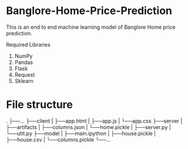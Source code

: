 # Banglore-Home-Price-Prediction
This is an end to end machine learning model of Banglore Home price prediction. 

Required Libraries
1. NumPy
2. Pandas
3. Flask
4. Request
5. Sklearn

# File structure

.
├──...
├──client
|   ├──app.html
|   ├──app.js
|   └──app.css
├──server
|    ├──artifacts
|       ├──columns.json
|       └──home.pickle
|    ├──server.py
|    └──utit.py
├──model
|    ├──main.ipython
|    ├──house.pickle
|    ├──house.csv
|    └──columns.pickle
└──...
